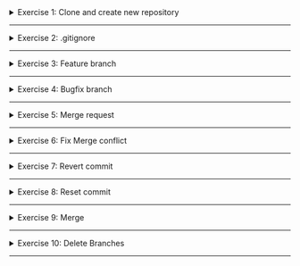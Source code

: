 <details>
<summary>Exercise 1: Clone and create new repository </summary>
<br />

- Clone git repository, creating a new local copy and
- Push it to your own GitHub remote repository.

**steps:**
```sh

# clone repository & change into project dir
git clone git@gitlab.com:devops-bootcamp3/git-project.git
cd git-project

# remove remote repo reference and create your own local repository
rm -rf .git
git init
git add .
git commit -m "Initial commit"

# create git repository on GitHub and push your newly created local repository to it
git remote add origin https://github.com/fsiegrist/devops-bootcamp-03-git.git
git push -u origin main

```

</details>

******

<details>
<summary>Exercise 2: .gitignore </summary>
<br />

You see that build folders and editor specific folders are in the repository and decide to ignore it as a best practice.

Ignore .idea folder, .DS_Store, out and build folders

Hint: remove from git cache first

**create .gitignore file with following entries**
```sh
.idea 
.DS_Store
out 
build
```

**remove cached commited files and commit .gitignore file**
```sh
git rm --cached .DS_Store

# -r for directories
git rm -r --cached .idea
git rm -r --cached out
git rm -r --cached build

# commit and push the changes
git add .
git commit -m "remove ignored files"
git push
```

</details>

******

<details>
<summary>Exercise 3: Feature branch </summary>
 <br />

Create a feature branch and change following:

- Upgrade the logstash-logback-encoder version to 6.6
- Add image to the index.html file (url: https://www.careeraddict.com/uploads/article/58721/illustration-group-people-team-meeting.jpg)

You are done with the changes. So:

- Check your changes using "git diff" and
- Commit them if everything is correct. Note: There is a standard in your team to name commits with descriptive text.
- Push your changes to your remote repository.

**steps**
```sh
# create a feature branch
git checkout -b feature/exercise-3

# in build.gradle upgrade the version of the "logstash-logback-encoder" library from '5.2' to '6.6'
compile group: 'net.logstash.logback', name: 'logstash-logback-encoder', version: '6.6'

# in src/main/webapp/index.html add the following image tag:
<img src="https://www.careeraddict.com/uploads/article/58721/illustration-group-people-team-meeting.jpg" width="700" />

# check and commit changes
git diff
git add build.gradle
git commit -m "Upgrade logback library to version 6.6"
git add src/main/webapp/index.html
git commit -m "Add image"

# as this is a new feature branch there is no need to first pull remote changes

# push new feature branch to remote and track the remote branch
git push -u origin feature/exercise-3
```

</details>

******

<details>
<summary>Exercise 4: Bugfix branch </summary>
<br />

You find out there is a bug in your project, so you need to fix it using a new bugfix branch:
- Create a new bugfix branch
- Fix the spelling error in Application.java file

You are done with the changes. So:
- Check your changes using "git diff" and
- Commit them if everything is correct.
- Push your changes to your remote repository.

**steps**
```sh
# create bugfix branch
git checkout -b bugfix/exercise-4

# fix the spelling error in src/main/java/com/Application.java
log.info("Java app started");

# check and commit changes
git diff
git add .
git commit -m "Fix typo"

# as this is a new bugfix branch there is no need to first pull remote changes

# push new bugfix branch to remote and track the remote branch
git push -u origin bugfix/exercise-4
```

</details>

******

<details>
<summary>Exercise 5: Merge request </summary>
<br />

You are done with the feature, now it needs to be tested and deployed. So:
- Merge your feature branch into master (using a merge request)

**steps**
```sh
# merge feature branch into master. Alternatively do the merge from GitHub UI
git checkout main
git merge feature/exercise-3 

# push the merge to remote master
git push
```

</details>

******

<details>
<summary>Exercise 6: Fix Merge conflict </summary>
<br />

You are on the bugfix branch. You notice the logger library version is old, so:
- Update it to version 6.2 (Change the same location in bugfix branch)

Some time went by since you opened your bugfix branch, so you want the up-to-date master state to avoid major conflicts.
- Merge the master branch in your bugfix branch - fix the merge conflict!

**steps**
```sh
# switch to bugfix branch
git checkout bugfix/exercise-4

# in build.gradle upgrade the version of the "logstash-logback-encoder" library from '5.2' to '6.2'
compile group: 'net.logstash.logback', name: 'logstash-logback-encoder', version: '6.2'

# commit change locally
git add .
git commit -m "Upgrade logback library to version 6.2"

# bring bugfix branch uptodate with master branch. Alternatively do the merge from GitHub UI
git merge main

# you will get a merge conflict here for build.gradle file

# fix merge conflict (open build.gradle file and keep master branch version) and when done check the state
git add build.gradle
git merge --continue
git status

# if all fixed, you can commit and push the merge into your bugfix branch
git push

```

</details>

******

<details>
<summary>Exercise 7: Revert commit </summary>
<br />

Still on the bugfix branch. You also noticed a spelling mistake in the index.html file, so you want to fix that in the same branch.
- Fix the spelling mistake and commit the fix

You also want to update the image.
- So also change the image url (src) in a separate commit.

You are done with the changes:
- Push both commits to the remote repository. 


Your team members tell you the previous image was the correct one, so you want to undo it. But since you already pushed to remote, you must revert the change.
- Revert the last commit and push your changes to remote repository

**steps**
```sh
# on bugfix branch

# fix spelling error in src/main/webapp/index.html
<li>Sarah - Full stack devloper</li>

# commit change locally
git add .
git commit -m "Fix another typo"

# set image url in src/main/webapp/index.html to:
<img src="https://3kcz333h8wih3px3rh3vhfv3-wpengine.netdna-ssl.com/wp-content/uploads/2018/10/effective-meetings.jpg" width="" />

# commit change locally
git add .
git commit -m "Adjust image url"

# push both commits to remote
git push

# revert last commit and push the revertion into remote repo
git revert HEAD
git push

```

</details>

******

<details>
<summary>Exercise 8: Reset commit </summary>
<br />

You found 1 last thing you think must be fixed. Bruno just moved to DevOps team, so Bruno's role must be fixed.
- Update the text accordingly
- Commit that fix locally (don't push to remote)

However after talking to a colleague, you find out it has already been fixed in another branch. So you want to undo your local commit.
- Since commit is only locally, you can reset the commit.

**steps**
```sh
# checkout bugfix branch

# make change in src/main/webapp/index.html
<li>Bruno - DevOps engineer</li>

# commit change locally
git add .
git commit -m "Adjust employee role description"

# reset the last local commit, meaning move to the previous commit
git reset --hard HEAD~
```

</details>

******

<details>
<summary>Exercise 9: Merge </summary>
<br />

This time you want to merge your branch directly into master without merge request. So:
- merge your bugfix branch into master using git CLI (Hint: master branch must be up-to-date before the merge)
- Being on the master branch now. Push your merge commit to remote repository

**steps**
```sh
# merge bugfix branch into master
git checkout master
git merge bugfix/changes

# push to remote
git push
```

</details>

******

<details>
<summary>Exercise 10: Delete Branches </summary>
 <br />

**steps**
```sh
# delete branches remotely via Gitlab UI

# delete branches locally with CLI
git branch -D bugfix/changes
git branch -D feature/changes

```

</details>

******
